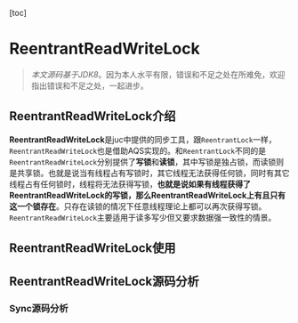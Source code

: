 [toc]

# ReentrantReadWriteLock

> *本文源码基于JDK8*。因为本人水平有限，错误和不足之处在所难免，欢迎指出错误和不足之处，一起进步。

## ReentrantReadWriteLock介绍

**ReentrantReadWriteLock**是juc中提供的同步工具，跟```ReentrantLock```一样，``ReentrantReadWriteLock``也是借助AQS实现的。和```ReentrantLock```不同的是```ReentrantReadWriteLock```分别提供了**写锁**和**读锁**，其中写锁是独占锁，而读锁则是共享锁。也就是说当有线程占有写锁时，其它线程无法获得任何锁，同时有其它线程占有任何锁时，线程将无法获得写锁，**也就是说如果有线程获得了ReentrantReadWriteLock的写锁，那么ReentrantReadWriteLock上有且只有这一个锁存在**。只存在读锁的情况下任意线程理论上都可以再次获得写锁。```ReentrantReadWriteLock```主要适用于读多写少但又要求数据强一致性的情景。

## ReentrantReadWriteLock使用

## ReentrantReadWriteLock源码分析

### Sync源码分析

